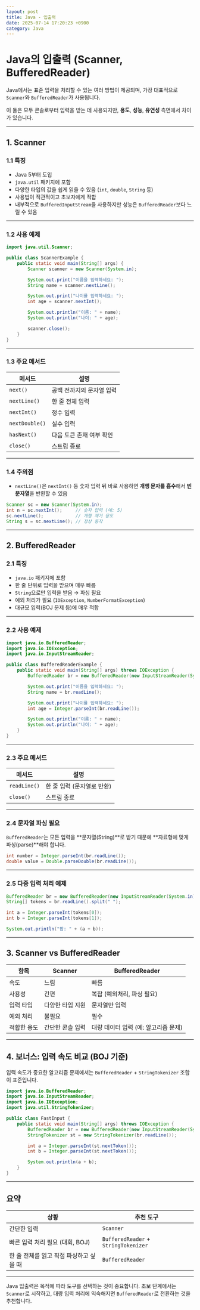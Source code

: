 ```yaml
---
layout: post
title: Java - 입출력
date: 2025-07-14 17:20:23 +0900
category: Java
---
```

# Java의 입출력 (Scanner, BufferedReader)

Java에서는 표준 입력을 처리할 수 있는 여러 방법이 제공되며, 가장 대표적으로 `Scanner`와 `BufferedReader`가 사용됩니다.

이 둘은 모두 콘솔로부터 입력을 받는 데 사용되지만, **용도**, **성능**, **유연성** 측면에서 차이가 있습니다.

---

## 1. Scanner

### 1.1 특징

- Java 5부터 도입
- `java.util` 패키지에 포함
- 다양한 타입의 값을 쉽게 읽을 수 있음 (`int`, `double`, `String` 등)
- 사용법이 직관적이고 초보자에게 적합
- 내부적으로 `BufferedInputStream`을 사용하지만 성능은 `BufferedReader`보다 느릴 수 있음

---

### 1.2 사용 예제

```java
import java.util.Scanner;

public class ScannerExample {
    public static void main(String[] args) {
        Scanner scanner = new Scanner(System.in);

        System.out.print("이름을 입력하세요: ");
        String name = scanner.nextLine();

        System.out.print("나이를 입력하세요: ");
        int age = scanner.nextInt();

        System.out.println("이름: " + name);
        System.out.println("나이: " + age);

        scanner.close();
    }
}
```

---

### 1.3 주요 메서드

| 메서드 | 설명 |
|--------|------|
| `next()` | 공백 전까지의 문자열 입력 |
| `nextLine()` | 한 줄 전체 입력 |
| `nextInt()` | 정수 입력 |
| `nextDouble()` | 실수 입력 |
| `hasNext()` | 다음 토큰 존재 여부 확인 |
| `close()` | 스트림 종료 |

---

### 1.4 주의점

- `nextLine()`은 `nextInt()` 등 숫자 입력 뒤 바로 사용하면 **개행 문자를 흡수**해서 **빈 문자열**을 반환할 수 있음

```java
Scanner sc = new Scanner(System.in);
int n = sc.nextInt();     // 숫자 입력 (예: 5)
sc.nextLine();            // 개행 제거 용도
String s = sc.nextLine(); // 정상 동작
```

---

## 2. BufferedReader

### 2.1 특징

- `java.io` 패키지에 포함
- 한 줄 단위로 입력을 받으며 매우 빠름
- `String`으로만 입력을 받음 → 파싱 필요
- 예외 처리가 필요 (`IOException`, `NumberFormatException`)
- 대규모 입력(BOJ 문제 등)에 매우 적합

---

### 2.2 사용 예제

```java
import java.io.BufferedReader;
import java.io.IOException;
import java.io.InputStreamReader;

public class BufferedReaderExample {
    public static void main(String[] args) throws IOException {
        BufferedReader br = new BufferedReader(new InputStreamReader(System.in));

        System.out.print("이름을 입력하세요: ");
        String name = br.readLine();

        System.out.print("나이를 입력하세요: ");
        int age = Integer.parseInt(br.readLine());

        System.out.println("이름: " + name);
        System.out.println("나이: " + age);
    }
}
```

---

### 2.3 주요 메서드

| 메서드 | 설명 |
|--------|------|
| `readLine()` | 한 줄 입력 (문자열로 반환) |
| `close()` | 스트림 종료 |

---

### 2.4 문자열 파싱 필요

`BufferedReader`는 모든 입력을 **문자열(String)**로 받기 때문에 **자료형에 맞게 파싱(parse)**해야 합니다.

```java
int number = Integer.parseInt(br.readLine());
double value = Double.parseDouble(br.readLine());
```

---

### 2.5 다중 입력 처리 예제

```java
BufferedReader br = new BufferedReader(new InputStreamReader(System.in));
String[] tokens = br.readLine().split(" ");

int a = Integer.parseInt(tokens[0]);
int b = Integer.parseInt(tokens[1]);

System.out.println("합: " + (a + b));
```

---

## 3. Scanner vs BufferedReader

| 항목 | Scanner | BufferedReader |
|------|---------|----------------|
| 속도 | 느림 | 빠름 |
| 사용성 | 간편 | 복잡 (예외처리, 파싱 필요) |
| 입력 타입 | 다양한 타입 지원 | 문자열만 입력 |
| 예외 처리 | 불필요 | 필수 |
| 적합한 용도 | 간단한 콘솔 입력 | 대량 데이터 입력 (예: 알고리즘 문제) |

---

## 4. 보너스: 입력 속도 비교 (BOJ 기준)

입력 속도가 중요한 알고리즘 문제에서는 `BufferedReader` + `StringTokenizer` 조합이 표준입니다.

```java
import java.io.BufferedReader;
import java.io.InputStreamReader;
import java.io.IOException;
import java.util.StringTokenizer;

public class FastInput {
    public static void main(String[] args) throws IOException {
        BufferedReader br = new BufferedReader(new InputStreamReader(System.in));
        StringTokenizer st = new StringTokenizer(br.readLine());

        int a = Integer.parseInt(st.nextToken());
        int b = Integer.parseInt(st.nextToken());

        System.out.println(a + b);
    }
}
```

---

## 요약

| 상황 | 추천 도구 |
|------|-----------|
| 간단한 입력 | `Scanner` |
| 빠른 입력 처리 필요 (대회, BOJ) | `BufferedReader` + `StringTokenizer` |
| 한 줄 전체를 읽고 직접 파싱하고 싶을 때 | `BufferedReader` |

---

Java 입출력은 목적에 따라 도구를 선택하는 것이 중요합니다. 초보 단계에서는 `Scanner`로 시작하고, 대량 입력 처리에 익숙해지면 `BufferedReader`로 전환하는 것을 추천합니다.